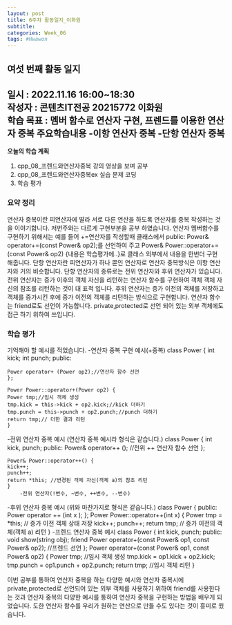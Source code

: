 ```yaml
---
layout: post
title: 6주차 활동일지_이화원
subtitle:
categories: Week_06
tags: #Hwawon
---
```

## 여섯 번째 활동 일지
**일시 :** 2022.11.16 16:00~18:30  
**작성자 :** 콘텐츠IT전공 20215772 이화원  
**학습 목표 :** 멤버 함수로 연산자 구현, 프렌드를 이용한 연산자 중복
**주요학습내용**
-이항 연산자 중복
-단항 연산자 중복
-

**오늘의 학습 계획**
1. cpp_08_프렌드와연산자중복 강의 영상을 보며 공부
2. cpp_08_프렌드와연산자중복ex 실습 문제 코딩  
3. 학습 평가

### 요약 정리
연산자 중복이란 피연산자에 딸라 서로 다른 연산을 하도록 연산자를 중복 작성하는 것을 이야기합니다. 저번주와는 다르게 구현부분을 공부 하였습니다.
연산자 멤버함수를 구현하기 위해서는 예를 들어 +=연산자를 작성할때 클래스에서 public:	Power& operator+=(const Power& op2);를 선언하여 주고 Power& Power::operator+=(const Power& op2) {내용은 학습평가에..}로 클래스 외부에서 내용을 한번더 구현 해줍니다. 단항 연산자란 피연산자가 하나 뿐인 연산자로 연산자 중복방식은 이항 연산자와 거의 비슷합니다. 단항 연산자의 종류로는 전위 연산자와 후위 연산자가 있습니다. 전위 연산자는 증가 이후의 객체 자신을 리턴하는 연산자 함수를 구현하여 객체 객체 자신의 참조를 리턴하는 것이 대 표적 입니다. 후위 연산자는 증가 이전의 객체를 저장하고 객체를 증가시킨 후에 증가 이전의 객체를 리턴하는 방식으로 구현합니다. 연산자 함수는 friend로도 선언이 가능합니다. private,protected로 선언 되어 있는 외부 객체에도 접근 하기 위하여 쓰입니다.


### 학습 평가

기억해야 할 예시를 적었습니다.
-연산자 중복 구현 예시(+중복)
	class Power {
	int kick;
	int punch;
	public:

	Power operator+ (Power op2);//연산자 함수 선언
	};
	
	Power Power::operator+(Power op2) {
	Power tmp;//임시 객체 생성
	tmp.kick = this->kick + op2.kick;//kick 더하기
	tmp.punch = this->punch + op2.punch;//punch 더하기
	return tmp;// 더한 결과 리턴
	}

-전위 연산자 중복 예시 (연산자 중복 예시라 형식은 같습니다.)
	class Power {
	int kick, punch;
	public:
	Power& operator++ (); //전위 ++ 연산자 함수 선언
	};

	Power& Power::operator++() {
	kick++;
	punch++;
	return *this; //변경된 객체 자신(객체 a)의 참조 리턴
	}
		-전위 연산자(!변수, ~변수, ++변수, --변수)
-후위 연산자 중복 예시 (위와 마찬가지로 형식은 같습니다.)
	class Power {
	public:
	Power operator ++ (int x );
	};
	Power Power::operator++(int x) {
	Power tmp = *this; // 증가 이전 객체 상태 저장
	kick++;
	punch++;
	return tmp; // 증가 이전의 객체(객체 a) 리턴
	}
-프렌드 연산자 중복 예시
	class Power {
	int kick, punch;
	public:
	void show(string obj);
	friend Power operator+(const Power& op1, const Power& op2); //프렌드 선언
	};
	Power operator+(const Power& op1, const Power& op2) {
	Power tmp; //임시 객체 생성
	tmp.kick = op1.kick + op2.kick; 
	tmp.punch = op1.punch + op2.punch; 
	return tmp; //임시 객체 리턴
	}

이번 공부를 통하여 연산자 중복을 하는 다양한 예시와 연산자 중복시에 private,protected로 선언되어 있는 외부 객체를 사용하기 위하여 friend를 사용한다는 것과 연산자 중복의 다양한 예시를 통하여 연산자 중복을 구현하는 방법을 배우게 되었습니다. 도한 연산자 함수를 우리가 원하는 연산으로 만들 수도 있다는 것이 흥미로 웠습니다.

